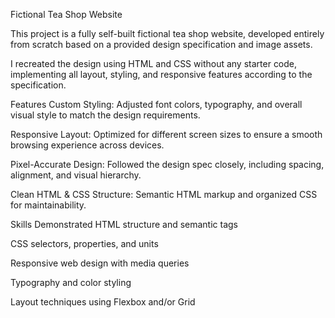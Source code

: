 Fictional Tea Shop Website

This project is a fully self-built fictional tea shop website, developed entirely from scratch based on a provided design specification and image assets.

I recreated the design using HTML and CSS without any starter code, implementing all layout, styling, and responsive features according to the specification.

Features
Custom Styling: Adjusted font colors, typography, and overall visual style to match the design requirements.

Responsive Layout: Optimized for different screen sizes to ensure a smooth browsing experience across devices.

Pixel-Accurate Design: Followed the design spec closely, including spacing, alignment, and visual hierarchy.

Clean HTML & CSS Structure: Semantic HTML markup and organized CSS for maintainability.

Skills Demonstrated
HTML structure and semantic tags

CSS selectors, properties, and units

Responsive web design with media queries

Typography and color styling

Layout techniques using Flexbox and/or Grid
